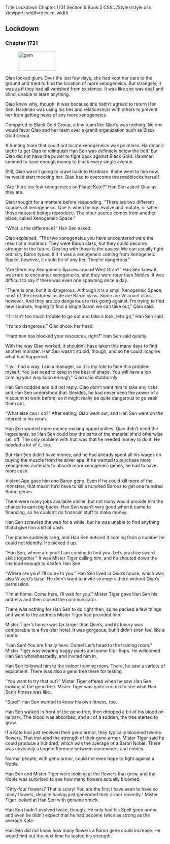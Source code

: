 Title:Lockdown 
Chapter:1731 
Section:6 
Book:5 
CSS:../Styles/style.css 
viewport: width=device-width
  
## Lockdown
### Chapter 1731 
<figure>
	<img src="../Images/gem.gif" alt="gem" id="gem" width="120" height="60" />
</figure>
  

  
  Qiao looked glum. Over the last few days, she had kept her ears to the ground and tried to find the location of more xenogeneics. But strangely, it was as if they had all vanished from existence. It was like she was deaf and blind, unable to learn anything.

Qiao knew why, though. It was because she hadn’t agreed to return Han Sen. Hardman was using his ties and relationships with others to prevent her from getting news of any more xenogeneics.

Compared to Black Gold Group, a tiny team like Qiao’s was nothing. No one would favor Qiao and her team over a grand organization such as Black Gold Group.

A hunting team that could not locate xenogeneics was pointless. Hardman’s tactic to get Qiao to relinquish Han Sen was definitely below the belt. But Qiao did not have the power to fight back against Black Gold. Hardman seemed to have enough money to block every single avenue.

Still, Qiao wasn’t going to crawl back to Hardman. If she went to him now, he would start mocking her. Qiao had to overcome the roadblocks herself.

“Are there too few xenogeneics on Planet Kate?” Han Sen asked Qiao as they ate.

Qiao thought for a moment before responding. “There are two different sources of xenogeneics. One is when beings evolve and mutate, or when those mutated beings reproduce. The other source comes from another place, called Xenogeneic Space.”

“What is the difference?” Han Sen asked.

Qiao explained, “The two xenogeneics you have encountered were the result of a mutation. They were Baron class, but they could become stronger in the future. Dealing with those is the easiest We can usually fight ordinary Baron types. It if it was a xenogeneic coming from Xenogeneic Space, however, it could be of any tier. They’re dangerous.”

“Are there any Xenogeneic Spaces around West Gran?” Han Sen knew it was rare to encounter xenogeneics, and they were rarer than Nobles. It was difficult to say if there was even one spawning once a day.

“There is one, but it is dangerous. Although it is a small Xenogeneic Space, most of the creatures inside are Baron class. Some are Viscount class, however. And they are too dangerous to risk going against. I’m trying to find new sources, hoping to find a single Baron we can take out,” Qiao said.

“If it isn’t too much trouble to go out and take a look, let’s go,” Han Sen said.

“It’s too dangerous.” Qiao shook her head.

“Hardman has blocked your resources, right?” Han Sen said quietly.

With the way Qiao worked, it shouldn’t have taken this many days to find another monster. Han Sen wasn’t stupid, though, and so he could imagine what had happened.

“I will find a way. I am a manager, so it is my role to face this problem myself. You just need to keep in the best of shape. You will have a job coming your way soon enough,” Qiao said stubbornly.

Han Sen nodded and did not reply. Qiao didn’t want him to take any risks, and Han Sen understood that. Besides, he had never seen the power of a Viscount at work before, so it might really be quite dangerous to go seek them out.

“What else can I do?” After eating, Qiao went out, and Han Sen went on the internet in his room.

Han Sen wanted more money-making opportunities. Qiao didn’t need the ingredients, so Han Sen could buy the parts of the material she’d otherwise sell off. The only problem with that was that he needed money to do it. He needed a lot of it, too.

But Han Sen didn’t have money, and he had already spent all his wages on buying the muscle from the silver ape. If he wanted to purchase more xenogeneic materials to absorb more xenogeneic genes, he had to have more cash.

Violent Ape gave him one Baron gene. Even if he could kill more of the monsters, that meant he’d have to kill a hundred Barons to get one hundred Baron genes.

There were many jobs available online, but not many would provide him the chance to earn big bucks. Han Sen wasn’t very good when it came to financing, so he couldn’t do financial stuff to make money.

Han Sen scrawled the web for a while, but he was unable to find anything that’d give him a lot of cash.

The phone suddenly rang, and Han Sen noticed it coming from a number he could not identify. He picked it up.

“Han Sen, where are you? I am coming to find you. Let’s practice sword skills together.” It was Mister Tiger calling him, and he shouted down the line loud enough to deafen Han Sen.

“Where are you? I’ll come to you.” Han Sen lived in Qiao’s house, which was also Wizard’s base. He didn’t want to invite strangers there without Qiao’s permission.

“I’m at home. Come here, I’ll wait for you.” Mister Tiger gave Han Sen his address and then closed the communicator.

There was nothing for Han Sen to do right then, so he packed a few things and went to the address Mister Tiger had provided him.

Mister Tiger’s house was far larger than Qiao’s, and its luxury was comparable to a five-star hotel. It was gorgeous, but it didn’t even feel like a home.

“Han Sen! You are finally here. Come! Let’s head to the training room.” Mister Tiger was wearing baggy pants and some flip- flops. He welcomed Han Sen wholeheartedly, and invited him in.

Han Sen followed him to the indoor training room. There, he saw a variety of equipment. There was also a geno tree there for testing.

“You want to try that out?” Mister Tiger offered when he saw Han Sen looking at the geno tree. Mister Tiger was quite curious to see what Han Sen’s fitness was like.

“Sure!” Han Sen wanted to know his own fitness, too.

Han Sen walked in front of the geno tree, then dropped a bit of his blood on its bark. The blood was absorbed, and all of a sudden, the tree started to grow.

If a Kate had just received their geno armor, they typically bloomed twenty flowers. That included the strength of their geno armor. Mister Tiger said he could produce a hundred, which was the average of a Baron Noble. There was obviously a large difference between commoners and nobles.

Normal people, with geno armor, could not even hope to fight against a Noble.

Han Sen and Mister Tiger were looking at the flowers that grew, and the Noble was surprised to see how many flowers actually bloomed.

“Fifty-four flowers? That is scary! You are the first I have seen to have so many flowers, despite having just generated their armor recently.” Mister Tiger looked at Han Sen with genuine shock.

Han Sen hadn’t evolved twice, though. He only had his Spell geno armor, and even he didn’t expect that he had become twice as strong as the average Kate.

Han Sen did not know how many flowers a Baron gene could increase. He would find out the next time he tested his strength.
